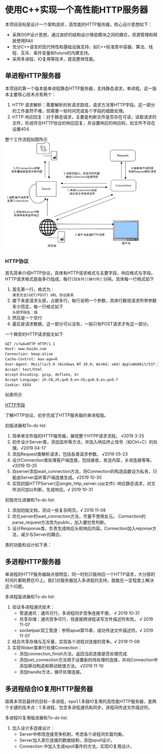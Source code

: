 # 使用C++实现一个高性能HTTP服务器

本项目目标是设计一个架构良好，高性能的HTTP服务器，核心设计思想如下：
- 采用OOP设计思想，通过良好的结构设计降低模块之间的耦合，资源管理和释放使用RAII
- 充分C++语言的现代特性和基础设施支持，如C++标准库中容器、算法、线程、互斥、条件变量和future的内建支持。
- 采用多进程，IO复用等技术，提高整体性能。

## 单进程HTTP服务器
本项目的第一个版本是单进程静态HTTP服务器，支持静态请求，单进程。这一版本主要核心技术点有两个：

1. HTTP 请求解析：需要解析的有请求路径，请求方法等HTTP字段。这一部分的工作虽然不难，但需要一些时间完成各个字段的细致处理。
2. HTTP 响应回复：对于静态请求，主要是判断文件是否存在可读，读取请求的文件，形成符合HTTP协议的响应回复，并设置响应的响应码，如文件不存在设置404.

整个工作流程如图所示
![工作流程如图](https://raw.githubusercontent.com/an-yun/http_server/master/img/单进程版HTTP服务器.jpg)

### HTTP协议

首先简单介绍HTTP协议，具体有HTTP请求格式与主要字段，响应格式与字段。HTTP请求格式是由多行组成，每行`[回车符][换行符]` 分隔，具体每一行格式如下

1. 首先第一行，格式为：<br>
   `请求方法(GET/POST) URL 协议版本` 
2. 接下来是请求头部，占据多行，每行说明一个参数，具体行数视请求所带参数多少而定。每一行格式如下<br>
   `头部字段名：值` 
3. 然后是一个空行
4. 最后是请求数据，这一部分可以没有，一般只有POST请求才有这一部分。

一个典型的HTTP请求报文如下

```html
GET /s?wd=HTTP HTTP/1.1
Host: www.baidu.com
Connection: keep-alive
Cache-Control: max-age=0
User-Agent: Mozilla/5.0 (Windows NT 10.0; Win64; x64) AppleWebKit/537.36 (KHTML, like Gecko) Chrome/78.0.3904.87 Safari/537.36
Accept: text/html
Accept-Encoding: gzip, deflate, br
Accept-Language: zh-CN,zh;q=0.9,en-US;q=0.8,en;q=0.7
Cookie: XXXX
```



如表所示

[HTTP字段](https://en.wikipedia.org/wiki/List_of_HTTP_header_fields)

了解HTTP协议，初步完成了HTTP服务器的单进程版。

初版进展和To-do list:
1. 简单单文件版的HTTP服务器，展现整个HTPP请求流程。     √2019 3-25 
2. 初步设计Server类，添加监听等方法，并加入响应终止信号（如Ctrl+C）的处理。√2019 04-17 
3. 添加Request类解析请求，包括各类请求参数。    √2019 05-23 
4. 设计Connection类处理客户端连接，包括接收，发送内容，关闭连接等等。√2019 10-25
5. 向server添加wait_connection方法，将Connection的构造函数设为私有，只能由Server监听客户端连接生成。√2019 10-30
6. 实现初版HTTPServer(见single_http_server.cpp文件): 响应静态请求，对文件访问加以判断，生成响应。√ 2019 10-31


初版优化进展和To-do list:
1. 添加初版文档，测试一些复杂网页。√ 2019 11-08 
2. 优化server的wait_connection方法，尽量不使用友元。 Connection的parse_request方法改为public，加入健壮性判断。
3. 设计Response类，负责生成响应头和响应内容。Connection加入reponse方法，减少与Server的耦合。



类的功能和设计如下表：


## 多进程HTTP服务器
单进程的HTTP服务器缺点很明显，同一时刻只能响应一个HTTP请求，大分部的时间片都耗费在IO上。我们对服务器加入多进程的支持，就能在一定程度上解决这个问题。

多进程版进展和To-do list:

1. 验证多进程通讯技术：
    - 管道通讯：通讯可行，多进程同步竞争连接不便。 √ 2019 10-31
    - 共享存储：通讯竞争可行，但直接跨进程读写文件描述符失败。 √ 2019 11-07 
    - socketpair双工管道：参照apue第15章，成功传送文件描述符。√ 2019 11-07
2. 结合共享存储与互斥量，实现各个进程对连接的竞争。√ 2019 11-08 
3. 实现Woker类串行处理Connection：
    - 添加connection_finish方法，返回当前连接是否处理完成.
    - 添加set_connection方法用于设置新的待处理的连接，并向Connection中添加移动构造和移动赋值方法。 √2019 11-10 
    - 添加handle方法，循环处理连接。



## 多进程结合IO复用HTTP服务器
距离本项目最终的目标--多进程，<kbd>epoll</kbd>多路IO复用的高性能HTTP服务器，差两个关键的技术点：1.多进程，包含多进程通讯和同步，进程间传送文件描述符。

多进程IO复用版进展和To-do list:
1. 加入设计多连接设计：
    - Server中修改连接竞争机制，考虑各个进程间负载均衡。
    - Server加入索引连接的数据结构，添加epoll设计。
    - Connection 中加入生成epoll事件的方法，实现IO复用设计。